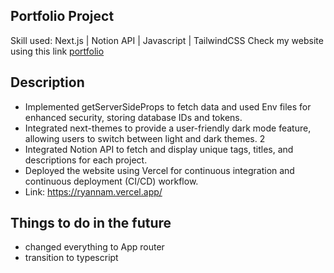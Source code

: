 ## Portfolio Project

Skill used: Next.js | Notion API | Javascript | TailwindCSS
Check my website using this link [portfolio](https://ryannam.vercel.app/) 

## Description
- Implemented getServerSideProps to fetch data and used Env files for enhanced security, storing database IDs and tokens.
- Integrated next-themes to provide a user-friendly dark mode feature, allowing users to switch between light and dark themes.
2
- Integrated Notion API to fetch and display unique tags, titles, and descriptions for each project.
- Deployed the website using Vercel for continuous integration and continuous deployment (CI/CD) workflow.
- Link: https://ryannam.vercel.app/


## Things to do in the future
- changed everything to App router
- transition to typescript 